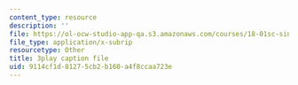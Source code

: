 ```yaml
---
content_type: resource
description: ''
file: https://ol-ocw-studio-app-qa.s3.amazonaws.com/courses/18-01sc-single-variable-calculus-fall-2010/9114cf1d81275cb2b160a4f8ccaa723e_eRCN3daFCmU.vtt
file_type: application/x-subrip
resourcetype: Other
title: 3play caption file
uid: 9114cf1d-8127-5cb2-b160-a4f8ccaa723e
---
```

